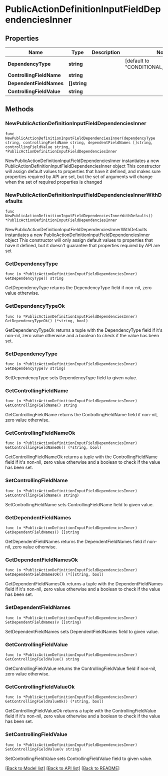 # PublicActionDefinitionInputFieldDependenciesInner

## Properties

Name | Type | Description | Notes
------------ | ------------- | ------------- | -------------
**DependencyType** | **string** |  | [default to "CONDITIONAL_SINGLE_FIELD"]
**ControllingFieldName** | **string** |  | 
**DependentFieldNames** | **[]string** |  | 
**ControllingFieldValue** | **string** |  | 

## Methods

### NewPublicActionDefinitionInputFieldDependenciesInner

`func NewPublicActionDefinitionInputFieldDependenciesInner(dependencyType string, controllingFieldName string, dependentFieldNames []string, controllingFieldValue string, ) *PublicActionDefinitionInputFieldDependenciesInner`

NewPublicActionDefinitionInputFieldDependenciesInner instantiates a new PublicActionDefinitionInputFieldDependenciesInner object
This constructor will assign default values to properties that have it defined,
and makes sure properties required by API are set, but the set of arguments
will change when the set of required properties is changed

### NewPublicActionDefinitionInputFieldDependenciesInnerWithDefaults

`func NewPublicActionDefinitionInputFieldDependenciesInnerWithDefaults() *PublicActionDefinitionInputFieldDependenciesInner`

NewPublicActionDefinitionInputFieldDependenciesInnerWithDefaults instantiates a new PublicActionDefinitionInputFieldDependenciesInner object
This constructor will only assign default values to properties that have it defined,
but it doesn't guarantee that properties required by API are set

### GetDependencyType

`func (o *PublicActionDefinitionInputFieldDependenciesInner) GetDependencyType() string`

GetDependencyType returns the DependencyType field if non-nil, zero value otherwise.

### GetDependencyTypeOk

`func (o *PublicActionDefinitionInputFieldDependenciesInner) GetDependencyTypeOk() (*string, bool)`

GetDependencyTypeOk returns a tuple with the DependencyType field if it's non-nil, zero value otherwise
and a boolean to check if the value has been set.

### SetDependencyType

`func (o *PublicActionDefinitionInputFieldDependenciesInner) SetDependencyType(v string)`

SetDependencyType sets DependencyType field to given value.


### GetControllingFieldName

`func (o *PublicActionDefinitionInputFieldDependenciesInner) GetControllingFieldName() string`

GetControllingFieldName returns the ControllingFieldName field if non-nil, zero value otherwise.

### GetControllingFieldNameOk

`func (o *PublicActionDefinitionInputFieldDependenciesInner) GetControllingFieldNameOk() (*string, bool)`

GetControllingFieldNameOk returns a tuple with the ControllingFieldName field if it's non-nil, zero value otherwise
and a boolean to check if the value has been set.

### SetControllingFieldName

`func (o *PublicActionDefinitionInputFieldDependenciesInner) SetControllingFieldName(v string)`

SetControllingFieldName sets ControllingFieldName field to given value.


### GetDependentFieldNames

`func (o *PublicActionDefinitionInputFieldDependenciesInner) GetDependentFieldNames() []string`

GetDependentFieldNames returns the DependentFieldNames field if non-nil, zero value otherwise.

### GetDependentFieldNamesOk

`func (o *PublicActionDefinitionInputFieldDependenciesInner) GetDependentFieldNamesOk() (*[]string, bool)`

GetDependentFieldNamesOk returns a tuple with the DependentFieldNames field if it's non-nil, zero value otherwise
and a boolean to check if the value has been set.

### SetDependentFieldNames

`func (o *PublicActionDefinitionInputFieldDependenciesInner) SetDependentFieldNames(v []string)`

SetDependentFieldNames sets DependentFieldNames field to given value.


### GetControllingFieldValue

`func (o *PublicActionDefinitionInputFieldDependenciesInner) GetControllingFieldValue() string`

GetControllingFieldValue returns the ControllingFieldValue field if non-nil, zero value otherwise.

### GetControllingFieldValueOk

`func (o *PublicActionDefinitionInputFieldDependenciesInner) GetControllingFieldValueOk() (*string, bool)`

GetControllingFieldValueOk returns a tuple with the ControllingFieldValue field if it's non-nil, zero value otherwise
and a boolean to check if the value has been set.

### SetControllingFieldValue

`func (o *PublicActionDefinitionInputFieldDependenciesInner) SetControllingFieldValue(v string)`

SetControllingFieldValue sets ControllingFieldValue field to given value.



[[Back to Model list]](../README.md#documentation-for-models) [[Back to API list]](../README.md#documentation-for-api-endpoints) [[Back to README]](../README.md)


